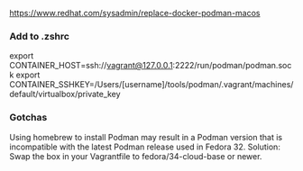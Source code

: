 https://www.redhat.com/sysadmin/replace-docker-podman-macos

### Add to .zshrc
export CONTAINER_HOST=ssh://vagrant@127.0.0.1:2222/run/podman/podman.sock
export CONTAINER_SSHKEY=/Users/[username]/tools/podman/.vagrant/machines/default/virtualbox/private_key

### Gotchas
Using homebrew to install Podman may result in a Podman version that is incompatible with the latest Podman release used in Fedora 32.
Solution: Swap the box in your Vagrantfile to fedora/34-cloud-base or newer.

